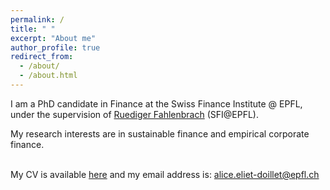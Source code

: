 ```yaml
---
permalink: /
title: " "
excerpt: "About me"
author_profile: true
redirect_from: 
  - /about/
  - /about.html
---
```


I am a PhD candidate in Finance at the Swiss Finance Institute @ EPFL, under the supervision of [Ruediger Fahlenbrach](https://www.sfi.ch/fr/people/ruediger-fahlenbrach) (SFI@EPFL). <br>

My research interests are in sustainable finance and empirical corporate finance. <br> <br>

My CV is available [here](https://aliceeltdlt.github.io/pdf/AElietDoillet_CV.pdf) and my email address is: alice.eliet-doillet@epfl.ch